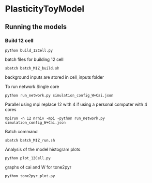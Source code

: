 # PlasticityToyModel
## Running the models
### Build 12 cell
```
python build_12Cell.py
```
batch files for building 12 cell
```
sbatch batch_MIZ_build.sh
```
background inputs are stored in cell_inputs folder

To run network
Single core
```
python run_network.py simulation_config_W+Cai.json
``` 
Parallel using mpi
replace 12 with 4 if using a personal computer with 4 cores
```
mpirun -n 12 nrniv -mpi -python run_network.py simulation_config_W+Cai.json
```
Batch command
```
sbatch batch_MIZ_run.sh
```

Analysis of the model
histogram plots
```
python plot_12Cell.py
```
graphs of cai and W for tone2pyr
```
python tone2pyr_plot.py
```
